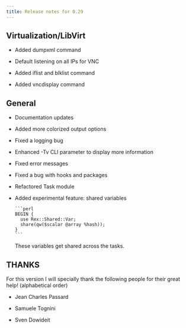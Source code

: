 ```yaml
---
title: Release notes for 0.29
---
```


## Virtualization/LibVirt

-   Added dumpxml command

-   Default listening on all IPs for VNC

-   Added iflist and blklist command

-   Added vncdisplay command

## General

-   Documentation updates

-   Added more colorized output options

-   Fixed a logging bug

-   Enhanced -Tv CLI parameter to display more information

-   Fixed error messages

-   Fixed a bug with hooks and packages

-   Refactored Task module

-   Added experimental feature: shared variables

        ```perl
        BEGIN {
          use Rex::Shared::Var;
          share(qw($scalar @array %hash));
        }
        ```

    These variables get shared across the tasks.

## THANKS

For this version I will specially thank the following people for their great help! (alphabetical order)

-   Jean Charles Passard

-   Samuele Tognini

-   Sven Dowideit


